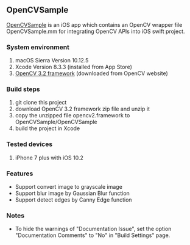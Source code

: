 ## OpenCVSample

[OpenCVSample](https://github.com/tobyliu-sw/OpenCVSample) is an iOS app which contains an OpenCV wrapper file OpenCVSample.mm for integrating OpenCV APIs into iOS swift project.


### System environment

1. macOS Sierra Version 10.12.5
2. Xcode Version 8.3.3 (installed from App Store)
3. [OpenCV 3.2 framework](https://sourceforge.net/projects/opencvlibrary/files/opencv-ios/3.2.0/opencv-3.2.0-ios-framework.zip/download) (downloaded from OpenCV website)

### Build steps

1. git clone this project
2. download OpenCV 3.2 framework zip file and unzip it
3. copy the unzipped file opencv2.framework to OpenCVSample/OpenCVSample
4. build the project in Xcode


### Tested devices

1. iPhone 7 plus with iOS 10.2


### Features

- Support convert image to grayscale image
- Support blur image by Gaussian Blur function
- Support detect edges by Canny Edge function


### Notes

- To hide the warnings of "Documentation Issue", set the option "Documentation Comments" to "No" in "Build Settings" page.
